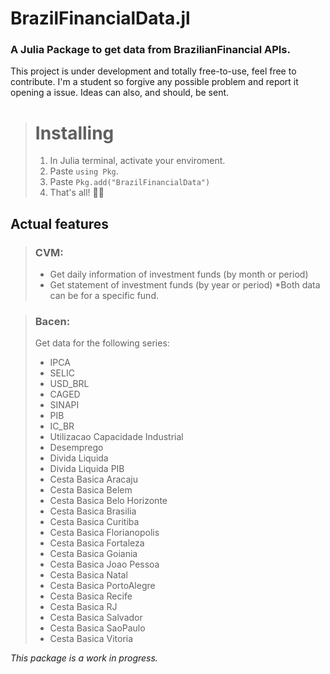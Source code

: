 # BrazilFinancialData.jl
### A Julia Package to get data from BrazilianFinancial APIs.

This project is under development and totally free-to-use, feel free to contribute. I'm a student so forgive any possible problem and report it opening a issue.
Ideas can also, and should, be sent.

> # Installing
> 1. In Julia terminal, activate your enviroment.
> 2. Paste `using Pkg`.
> 3. Paste `Pkg.add("BrazilFinancialData")`
> 4. That's all! 🎉🎉 
  
  
## Actual features
> ### CVM:
> - Get daily information of investment funds (by month or period)
> - Get statement of investment funds (by year or period)
> *Both data can be for a specific fund.

> ### Bacen:
> Get data for the following series:
> - IPCA  
> - SELIC  
> - USD_BRL  
> - CAGED  
> - SINAPI  
> - PIB  
> - IC_BR  
> - Utilizacao Capacidade Industrial  
> - Desemprego  
> - Divida Liquida  
> - Divida Liquida PIB  
> - Cesta Basica Aracaju  
> - Cesta Basica Belem  
> - Cesta Basica Belo Horizonte  
> - Cesta Basica Brasilia  
> - Cesta Basica Curitiba  
> - Cesta Basica Florianopolis  
> - Cesta Basica Fortaleza  
> - Cesta Basica Goiania  
> - Cesta Basica Joao Pessoa  
> - Cesta Basica Natal  
> - Cesta Basica PortoAlegre  
> - Cesta Basica Recife  
> - Cesta Basica RJ  
> - Cesta Basica Salvador  
> - Cesta Basica SaoPaulo  
> - Cesta Basica Vitoria  


*This package is a work in progress.*

